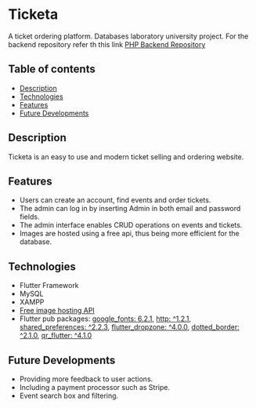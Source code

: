 # Ticketa
A ticket ordering platform. Databases laboratory university project.
For the backend repository refer th this link
[PHP Backend Repository](https://github.com/Radu434/ticketa_backend)
## Table of contents
* [Description](#description)
* [Technologies](#technologies)
* [Features](#features)
* [Future Developments](#future-developments)
## Description
Ticketa is an easy to use and modern ticket selling and ordering website.
## Features
* Users can create an account, find events and order tickets.
* The admin can log in by inserting Admin in both email and password fields. 
* The admin interface enables CRUD operations on events and tickets.
* Images are hosted using a free api, thus being more efficient for the database.
## Technologies
 * Flutter Framework
 * MySQL 
 * XAMPP
 * [Free image hosting API](https://freeimage.host)
 * Flutter pub packages: 
  [google_fonts: 6.2.1](https://pub.dev/packages/google_fonts),
  [http: ^1.2.1](https://pub.dev/packages/http),
  [shared_preferences: ^2.2.3](https://pub.dev/packages/shared_preferences),
  [flutter_dropzone: ^4.0.0](https://pub.dev/packages/flutter_dropzone),
  [dotted_border: ^2.1.0](https://pub.dev/packages/dotted_border),
  [qr_flutter: ^4.1.0](https://pub.dev/packages/qr_flutter)

## Future Developments
* Providing more feedback to user actions.
* Including a payment processor such as Stripe.
* Event search box and filtering.